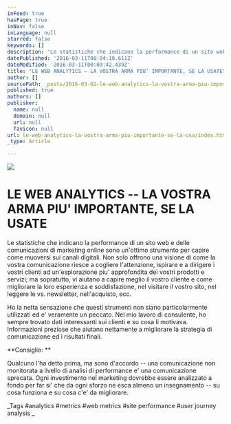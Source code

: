 ```yaml
---
inFeed: true
hasPage: true
inNav: false
inLanguage: null
starred: false
keywords: []
description: "Le statistiche che indicano la performance di un sito web e delle comunicazioni di marketing online sono un’ottimo strumento per capire come muoversi sui canali digitali. Non solo offrono una visione di come la vostra comunicazione riesce a cogliere l’attenzione, ispirare e a dirigere i vostri clienti ad un’esplorazione piu’ approfondita dei vostri prodotti e servizi; ma sopratutto, vi aiutano a capire meglio il vostro cliente e come migliorare la loro esperienza e soddisfazione, nel visitare il vostro sito, nel leggere le vs. newsletter, nell’acquisto, ecc.\_"
datePublished: '2016-03-11T00:04:10.611Z'
dateModified: '2016-03-11T00:03:42.439Z'
title: "LE WEB ANALYTICS – LA VOSTRA ARMA PIU’ IMPORTANTE, SE LA USATE\_"
author: []
sourcePath: _posts/2016-03-02-le-web-analytics-la-vostra-arma-piu-importante-se-la-usa.md
published: true
authors: []
publisher:
  name: null
  domain: null
  url: null
  favicon: null
url: le-web-analytics-la-vostra-arma-piu-importante-se-la-usa/index.html
_type: Article

---
```

![](https://the-grid-user-content.s3-us-west-2.amazonaws.com/7067e524-50e0-4fe8-a09a-6199718d7c38.jpg)

# LE WEB ANALYTICS -- LA VOSTRA ARMA PIU' IMPORTANTE, SE LA USATE 

Le statistiche che indicano la performance di un sito web e delle comunicazioni di marketing online sono un'ottimo strumento per capire come muoversi sui canali digitali. Non solo offrono una visione di come la vostra comunicazione riesce a cogliere l'attenzione, ispirare e a dirigere i vostri clienti ad un'esplorazione piu' approfondita dei vostri prodotti e servizi; ma sopratutto, vi aiutano a capire meglio il vostro cliente e come migliorare la loro esperienza e soddisfazione, nel visitare il vostro sito, nel leggere le vs. newsletter, nell'acquisto, ecc. 

Ho la netta sensazione che questi strumenti non siano particolarmente utilizzati ed e' veramente un peccato. Nel mio lavoro di consulente, ho sempre trovato dati interessanti sui clienti e su cosa li motivava. Informazioni preziose che aiutano nettamente a migliorare la strategia di comunicazione ed i risultati finali. 

**Consiglio: **

Qualcuno l'ha detto prima, ma sono d'accordo -- una comunicazione non monitorata a livello di analisi di performance e' una comunicazione sprecata. Ogni investimento nel marketing dovrebbe essere analizzato a fondo per far si' che da ogni sforzo ne esca almeno un insegnamento -- su cosa funziona e su cosa c'e' da migliorare. 

_Tags \#analytics \#metrics \#web metrics \#site performance \#user journey analysis 
_